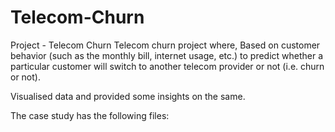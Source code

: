# Telecom-Churn
Project - Telecom Churn
Telecom churn project where, Based on customer behavior (such as the monthly bill, internet usage, etc.) to predict whether a particular customer will switch to another telecom provider or not (i.e. churn or not).

Visualised data and provided some insights on the same.

The case study has the following files:
